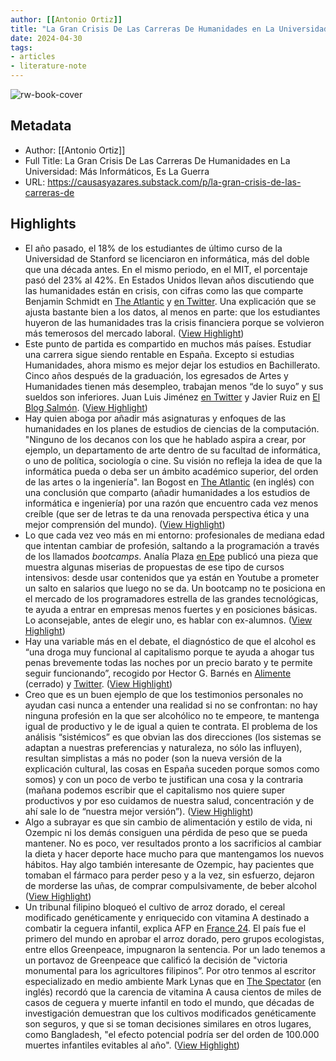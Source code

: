 ```yaml
---
author: [[Antonio Ortiz]]
title: "La Gran Crisis De Las Carreras De Humanidades en La Universidad: Más Informáticos, Es La Guerra"
date: 2024-04-30
tags: 
- articles
- literature-note
---
```

![rw-book-cover](https://substackcdn.com/image/fetch/f_auto,q_auto:good,fl_progressive:steep/https%3A%2F%2Fsubstack-post-media.s3.amazonaws.com%2Fpublic%2Fimages%2F5fcb354c-9d86-4745-bb11-00119a545eeb_2048x1144.png)

## Metadata
- Author: [[Antonio Ortiz]]
- Full Title: La Gran Crisis De Las Carreras De Humanidades en La Universidad: Más Informáticos, Es La Guerra
- URL: https://causasyazares.substack.com/p/la-gran-crisis-de-las-carreras-de

## Highlights
- El año pasado, el 18% de los estudiantes de último curso de la Universidad de Stanford se licenciaron en informática, más del doble que una década antes. En el mismo periodo, en el MIT, el porcentaje pasó del 23% al 42%. En Estados Unidos llevan años discutiendo que las humanidades están en crisis, con cifras como las que comparte Benjamin Schmidt en [The Atlantic](https://archive.ph/3pOMg) y [en Twitter](https://twitter.com/benmschmidt/status/1562256566631518208). Una explicación que se ajusta bastante bien a los datos, al menos en parte: que los estudiantes huyeron de las humanidades tras la crisis financiera porque se volvieron más temerosos del mercado laboral. ([View Highlight](https://read.readwise.io/read/01hwk0n4w2b27pfvt4a9mew155))
- Este punto de partida es compartido en muchos más países. Estudiar una carrera sigue siendo rentable en España. Excepto si estudias Humanidades, ahora mismo es mejor dejar los estudios en Bachillerato. Cinco años después de la graduación, los egresados de Artes y Humanidades tienen más desempleo, trabajan menos “de lo suyo” y sus sueldos son inferiores. Juan Luis Jiménez [en Twitter](https://twitter.com/JuanLuis_JG/status/1784110496154562930) y Javier Ruiz en [El Blog Salmón](https://www.elblogsalmon.com/economia/estudiar-carrera-sigue-siendo-rentable-espana-excepto-estudias-humanidades-ahora-mejor-dejar-estudios-bachillerato). ([View Highlight](https://read.readwise.io/read/01hwk0njtfnd1gwdmckc90pqs2))
- Hay quien aboga por añadir más asignaturas y enfoques de las humanidades en los planes de estudios de ciencias de la computación. "Ninguno de los decanos con los que he hablado aspira a crear, por ejemplo, un departamento de arte dentro de su facultad de informática, o uno de política, sociología o cine. Su visión no refleja la idea de que la informática pueda o deba ser un ámbito académico superior, del orden de las artes o la ingeniería". Ian Bogost en [The Atlantic](https://archive.ph/3pOMg) (en inglés) con una conclusión que comparto (añadir humanidades a los estudios de informática e ingeniería) por una razón que encuentro cada vez menos creíble (que ser de letras te da una renovada perspectiva ética y una mejor comprensión del mundo). ([View Highlight](https://read.readwise.io/read/01hwk0p0dcah0yxfc7yb1y8enm))
- Lo que cada vez veo más en mi entorno: profesionales de mediana edad que intentan cambiar de profesión, saltando a la programación a través de los llamados *bootcamps*. Analía Plaza [en Epe](https://www.epe.es/es/reportajes/20240406/trampa-cursos-aprender-programar-meses-100655847?s=09) publicó una pieza que muestra algunas miserias de propuestas de ese tipo de cursos intensivos: desde usar contenidos que ya están en Youtube a prometer un salto en salarios que luego no se da. Un bootcamp no te posiciona en el mercado de los programadores estrella de las grandes tecnológicas, te ayuda a entrar en empresas menos fuertes y en posiciones básicas. Lo aconsejable, antes de elegir uno, es hablar con ex-alumnos. ([View Highlight](https://read.readwise.io/read/01hwk0rtmt478cqskh8n4ay5dt))
- Hay una variable más en el debate, el diagnóstico de que el alcohol es “una droga muy funcional al capitalismo porque te ayuda a ahogar tus penas brevemente todas las noches por un precio barato y te permite seguir funcionando”, recogido por Hector G. Barnés en [Alimente](https://www.alimente.elconfidencial.com/bienestar/2024-04-13/espana-problema-alcohol-cervezas_3864170/) (cerrado) y [Twitter](https://twitter.com/hectorgbarnes/status/1779087965278392808). ([View Highlight](https://read.readwise.io/read/01hwk16p412674db79jfzth0g6))
- Creo que es un buen ejemplo de que los testimonios personales no ayudan casi nunca a entender una realidad si no se confrontan: no hay ninguna profesión en la que ser alcohólico no te empeore, te mantenga igual de productivo y le de igual a quien te contrata. El problema de los análisis “sistémicos” es que obvian las dos direcciones (los sistemas se adaptan a nuestras preferencias y naturaleza, no sólo las influyen), resultan simplistas a más no poder (son la nueva versión de la explicación cultural, las cosas en España suceden porque somos como somos) y con un poco de verbo te justifican una cosa y la contraria (mañana podemos escribir que el capitalismo nos quiere super productivos y por eso cuidamos de nuestra salud, concentración y de ahí sale lo de “nuestra mejor versión”). ([View Highlight](https://read.readwise.io/read/01hwk16t5ddt8twac7ap72hkax))
- Algo a subrayar es que sin cambio de alimentación y estilo de vida, ni Ozempic ni los demás consiguen una pérdida de peso que se pueda mantener. No es poco, ver resultados pronto a los sacrificios al cambiar la dieta y hacer deporte hace mucho para que mantengamos los nuevos hábitos. Hay algo también interesante de Ozempic, hay pacientes que tomaban el fármaco para perder peso y a la vez, sin esfuerzo, dejaron de morderse las uñas, de comprar compulsivamente, de beber alcohol ([View Highlight](https://read.readwise.io/read/01hwk17q9dzr6js7yrpebgtycq))
- Un tribunal filipino bloqueó el cultivo de arroz dorado, el cereal modificado genéticamente y enriquecido con vitamina A destinado a combatir la ceguera infantil, explica AFP en [France 24](https://www.france24.com/es/minuto-a-minuto/20240425-tribunal-filipino-suspende-por-precauci%C3%B3n-producci%C3%B3n-de-arroz-gen%C3%A9ticamente-modificado). El país fue el primero del mundo en aprobar el arroz dorado, pero grupos ecologistas, entre ellos Greenpeace, impugnaron la sentencia. Por un lado tenemos a un portavoz de Greenpeace que calificó la decisión de "victoria monumental para los agricultores filipinos”. Por otro tenmos al escritor especializado en medio ambiente Mark Lynas que en [The Spectator](https://www.spectator.co.uk/article/children-could-die-because-of-greenpeaces-golden-rice-activism/) (en inglés) recordó que la carencia de vitamina A causa cientos de miles de casos de ceguera y muerte infantil en todo el mundo, que décadas de investigación demuestran que los cultivos modificados genéticamente son seguros, y que si se toman decisiones similares en otros lugares, como Bangladesh, "el efecto potencial podría ser del orden de 100.000 muertes infantiles evitables al año". ([View Highlight](https://read.readwise.io/read/01hwk18pycxke28zr4tw6eab07))
